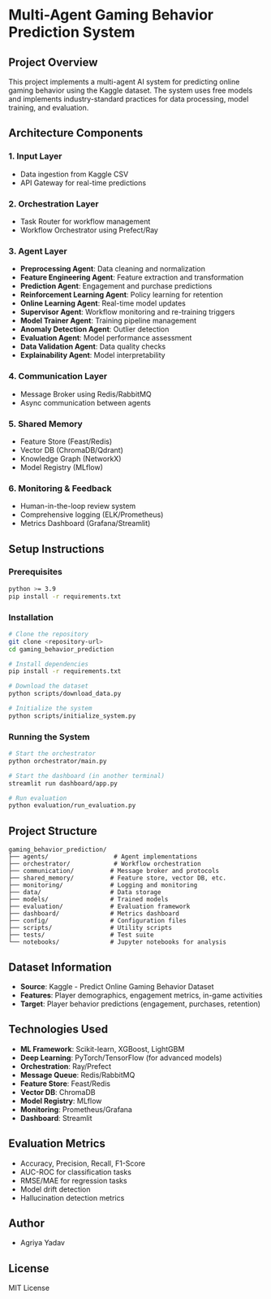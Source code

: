 # Multi-Agent Gaming Behavior Prediction System

## Project Overview
This project implements a multi-agent AI system for predicting online gaming behavior using the Kaggle dataset. The system uses free models and implements industry-standard practices for data processing, model training, and evaluation.

## Architecture Components

### 1. Input Layer
- Data ingestion from Kaggle CSV
- API Gateway for real-time predictions

### 2. Orchestration Layer
- Task Router for workflow management
- Workflow Orchestrator using Prefect/Ray

### 3. Agent Layer
- **Preprocessing Agent**: Data cleaning and normalization
- **Feature Engineering Agent**: Feature extraction and transformation
- **Prediction Agent**: Engagement and purchase predictions
- **Reinforcement Learning Agent**: Policy learning for retention
- **Online Learning Agent**: Real-time model updates
- **Supervisor Agent**: Workflow monitoring and re-training triggers
- **Model Trainer Agent**: Training pipeline management
- **Anomaly Detection Agent**: Outlier detection
- **Evaluation Agent**: Model performance assessment
- **Data Validation Agent**: Data quality checks
- **Explainability Agent**: Model interpretability

### 4. Communication Layer
- Message Broker using Redis/RabbitMQ
- Async communication between agents

### 5. Shared Memory
- Feature Store (Feast/Redis)
- Vector DB (ChromaDB/Qdrant)
- Knowledge Graph (NetworkX)
- Model Registry (MLflow)

### 6. Monitoring & Feedback
- Human-in-the-loop review system
- Comprehensive logging (ELK/Prometheus)
- Metrics Dashboard (Grafana/Streamlit)

## Setup Instructions

### Prerequisites
```bash
python >= 3.9
pip install -r requirements.txt
```

### Installation
```bash
# Clone the repository
git clone <repository-url>
cd gaming_behavior_prediction

# Install dependencies
pip install -r requirements.txt

# Download the dataset
python scripts/download_data.py

# Initialize the system
python scripts/initialize_system.py
```

### Running the System
```bash
# Start the orchestrator
python orchestrator/main.py

# Start the dashboard (in another terminal)
streamlit run dashboard/app.py

# Run evaluation
python evaluation/run_evaluation.py
```

## Project Structure
```
gaming_behavior_prediction/
├── agents/                  # Agent implementations
├── orchestrator/            # Workflow orchestration
├── communication/          # Message broker and protocols
├── shared_memory/          # Feature store, vector DB, etc.
├── monitoring/             # Logging and monitoring
├── data/                   # Data storage
├── models/                 # Trained models
├── evaluation/             # Evaluation framework
├── dashboard/              # Metrics dashboard
├── config/                 # Configuration files
├── scripts/                # Utility scripts
├── tests/                  # Test suite
└── notebooks/              # Jupyter notebooks for analysis
```

## Dataset Information
- **Source**: Kaggle - Predict Online Gaming Behavior Dataset
- **Features**: Player demographics, engagement metrics, in-game activities
- **Target**: Player behavior predictions (engagement, purchases, retention)

## Technologies Used
- **ML Framework**: Scikit-learn, XGBoost, LightGBM
- **Deep Learning**: PyTorch/TensorFlow (for advanced models)
- **Orchestration**: Ray/Prefect
- **Message Queue**: Redis/RabbitMQ
- **Feature Store**: Feast/Redis
- **Vector DB**: ChromaDB
- **Model Registry**: MLflow
- **Monitoring**: Prometheus/Grafana
- **Dashboard**: Streamlit

## Evaluation Metrics
- Accuracy, Precision, Recall, F1-Score
- AUC-ROC for classification tasks
- RMSE/MAE for regression tasks
- Model drift detection
- Hallucination detection metrics

## Author
- Agriya Yadav

## License
MIT License